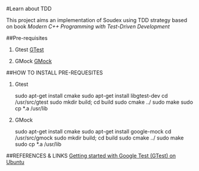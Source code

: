 #Learn about TDD

This project aims an implementation of Soudex using TDD strategy based on book *Modern C++ Programming with Test-Driven Development*

##Pre-requisites

1. Gtest
[GTest](https://github.com/google/googletest/tree/master/googletest)

2. GMock
[GMock](https://github.com/google/googletest/tree/master/googlemock)

##HOW TO INSTALL PRE-REQUESITES

1. Gtest


	sudo apt-get install cmake
	sudo apt-get install libgtest-dev
	cd /usr/src/gtest
	sudo mkdir build; cd build
	sudo cmake ../ 
	sudo make
	sudo cp *.a /usr/lib

2. GMock


	sudo apt-get install cmake
	sudo apt-get install google-mock
	cd /usr/src/gmock
	sudo mkdir build; cd build
	sudo cmake ../
	sudo make
	sudo cp *.a /usr/lib

##REFERENCES & LINKS
[Getting started with Google Test (GTest) on Ubuntu](https://www.eriksmistad.no/getting-started-with-google-test-on-ubuntu/)
